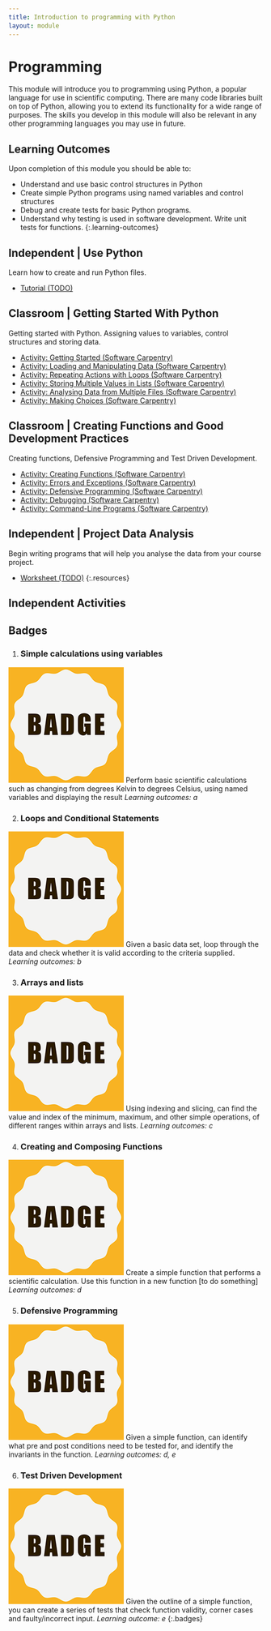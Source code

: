 ```yaml
---
title: Introduction to programming with Python
layout: module
---
```



# Programming

This module will introduce you to programming using Python, a popular language for use in scientific computing. There are many code libraries built on top of Python, allowing you to extend its functionality for a wide range of purposes.  The skills you develop in this module will also be relevant in any other programming languages you may use in future.


## Learning Outcomes

Upon completion of this module you should be able to:

-  Understand and use basic control structures in Python
-  Create simple Python programs using named variables and control structures
-  Debug and create tests for basic Python programs.
- Understand why testing is used in software development. Write unit tests for functions.
{:.learning-outcomes}



## Independent | Use Python


Learn how to create and run Python files.

- [Tutorial (TODO)](#)






## Classroom | Getting Started With Python

Getting started with Python. Assigning values to variables, control structures and storing data.

- [Activity: Getting Started (Software Carpentry)](http://swcarpentry.github.io/python-novice-inflammation/)
- [Activity: Loading and Manipulating Data (Software Carpentry)](http://swcarpentry.github.io/python-novice-inflammation/01-numpy/)
- [Activity: Repeating Actions with Loops (Software Carpentry)](http://swcarpentry.github.io/python-novice-inflammation/02-loop/)
- [Activity: Storing Multiple Values in Lists (Software Carpentry)](http://swcarpentry.github.io/python-novice-inflammation/03-lists/)
- [Activity: Analysing Data from Multiple Files (Software Carpentry)](http://swcarpentry.github.io/python-novice-inflammation/04-files/)
- [Activity: Making Choices (Software Carpentry)](http://swcarpentry.github.io/python-novice-inflammation/05-cond/)








## Classroom | Creating Functions and Good Development Practices

Creating functions, Defensive Programming and Test Driven Development.

- [Activity: Creating Functions (Software Carpentry)](http://swcarpentry.github.io/python-novice-inflammation/06-func/)
- [Activity: Errors and Exceptions (Software Carpentry)](http://swcarpentry.github.io/python-novice-inflammation/07-errors/)
- [Activity: Defensive Programming (Software Carpentry)](http://swcarpentry.github.io/python-novice-inflammation/08-defensive/)
- [Activity: Debugging (Software Carpentry)](http://swcarpentry.github.io/python-novice-inflammation/09-debugging/)
- [Activity: Command-Line Programs (Software Carpentry)](http://swcarpentry.github.io/python-novice-inflammation/10-cmdline/)







## Independent | Project Data Analysis

Begin writing programs that will help you analyse the data from your course project. 

- [Worksheet (TODO)](#)
{:.resources}


## Independent Activities ## 




## Badges

1. ### Simple calculations using variables
  ![IO Badge](images/badges/badge.png)
  Perform basic scientific calculations such as changing from degrees Kelvin to degrees Celsius, using named variables and displaying the result 
  _Learning outcomes: a_


2. ### Loops and Conditional Statements
  ![Decisions Badge](images/badges/badge.png)
  Given a basic data set, loop through the data and check whether it is valid according to the criteria supplied.
  _Learning outcomes: b_


3. ### Arrays and lists
  ![List Badge](images/badges/badge.png)
  Using indexing and slicing, can find the value and index of the minimum, maximum, and other simple operations, of different ranges within arrays and lists. 
  _Learning outcomes: c_


4. ### Creating and Composing Functions
  ![Functions Badge](images/badges/badge.png)
  Create a simple function that performs a scientific calculation. Use this function in a new function [to  do something]
  _Learning outcomes: d_


5. ### Defensive Programming
  ![Defender Badge](images/badges/badge.png)
  Given a simple function, can identify what pre and post conditions need to be tested for, and identify the invariants in the function. 
  _Learning outcomes: d, e_


6. ### Test Driven Development
  ![TDD Badge](images/badges/badge.png)
  Given the outline of a simple function, you can create a series of tests that check function validity, corner cases and faulty/incorrect input.
  _Learning outcome: e_
{:.badges}

